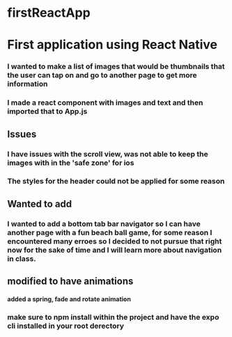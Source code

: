 # firstReactApp
# First application using React Native

### I wanted to make a list of images that would be thumbnails that the user can tap on and go to another page to get more information 

### I made a react component with images and text and then imported that to App.js

## Issues 
### I have issues with the scroll view, was not able to keep the images with in the 'safe zone' for ios 
### The styles for the header could not be applied for some reason

## Wanted to add
### I wanted to add a bottom tab bar navigator so I can have another page with a fun beach ball game, for some reason I encountered many erroes so I decided to not pursue that right now for the sake of time and I will learn more about navigation in class. 

## modified to have animations 
#### added a spring, fade and rotate animation

### make sure to npm install within the project and have the expo cli installed in your root derectory 
